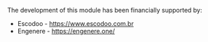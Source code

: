 The development of this module has been financially supported by:

- Escodoo - <https://www.escodoo.com.br>
- Engenere - <https://engenere.one/>
